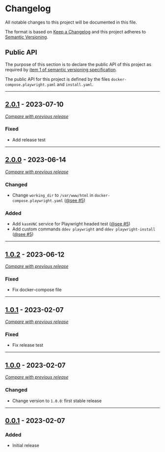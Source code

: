
# Changelog
All notable changes to this project will be documented in this file.

The format is based on [Keep a Changelog](https://keepachangelog.com/en/) and this project adheres to [Semantic Versioning](https://semver.org/spec/v2.0.0.html).

## Public API

The purpose of this section is to declare the public API of this project as required by  [item 1 of semantic versioning specification](https://semver.org/spec/v2.0.0.html#spec-item-1).

The public API for this project is defined by the files `docker-compose.playwright.yaml` and `install.yaml`.

------


## [2.0.1](https://github.com/julienloizelet/ddev-playwright/releases/tag/v2.0.1) - 2023-07-10
[_Compare with previous release_](https://github.com/julienloizelet/ddev-playwright/compare/v2.0.0...v2.0.1)


### Fixed

- Add release test

---



## [2.0.0](https://github.com/julienloizelet/ddev-playwright/releases/tag/v2.0.0) - 2023-06-14
[_Compare with previous release_](https://github.com/julienloizelet/ddev-playwright/compare/v1.0.2...v2.0.0)


### Changed

- Change `working_dir` to `/var/www/html` in `docker-compose.playwright.yaml` ([@see #5](https://github.com/julienloizelet/ddev-playwright/pull/5))

### Added

- Add `kasmVNC` service for Playwright headed test ([@see #5](https://github.com/julienloizelet/ddev-playwright/pull/5))
- Add custom commands `ddev playwright` and `ddev playwright-install` ([@see #5](https://github.com/julienloizelet/ddev-playwright/pull/5))


---



## [1.0.2](https://github.com/julienloizelet/ddev-playwright/releases/tag/v1.0.2) - 2023-06-12
[_Compare with previous release_](https://github.com/julienloizelet/ddev-playwright/compare/v1.0.1...v1.0.2)

### Fixed

- Fix docker-compose file


---


## [1.0.1](https://github.com/julienloizelet/ddev-playwright/releases/tag/v1.0.1) - 2023-02-07
[_Compare with previous release_](https://github.com/julienloizelet/ddev-playwright/compare/v1.0.0...v1.0.1)

### Fixed

- Fix release test


---

## [1.0.0](https://github.com/julienloizelet/ddev-playwright/releases/tag/v1.0.0) - 2023-02-07
[_Compare with previous release_](https://github.com/julienloizelet/ddev-playwright/compare/v0.0.1...v1.0.0)

### Changed

- Change version to `1.0.0`: first stable release


---


## [0.0.1](https://github.com/julienloizelet/ddev-playwright/releases/tag/v0.0.1) - 2023-02-07
### Added
- Initial release

